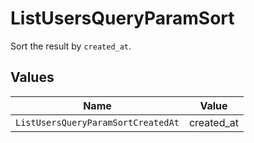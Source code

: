 # ListUsersQueryParamSort

Sort the result by `created_at`.


## Values

| Name                               | Value                              |
| ---------------------------------- | ---------------------------------- |
| `ListUsersQueryParamSortCreatedAt` | created_at                         |